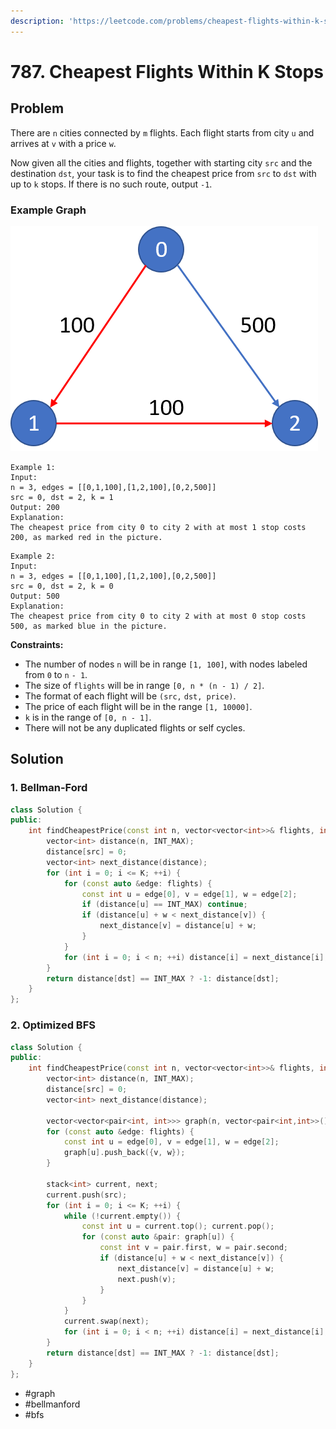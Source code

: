 ```yaml
---
description: 'https://leetcode.com/problems/cheapest-flights-within-k-stops/'
---
```


# 787. Cheapest Flights Within K Stops

## Problem

There are `n` cities connected by `m` flights. Each flight starts from city `u` and arrives at `v` with a price `w`.

Now given all the cities and flights, together with starting city `src` and the destination `dst`, your task is to find the cheapest price from `src` to `dst` with up to `k` stops. If there is no such route, output `-1`.

### Example Graph

![](../.gitbook/assets/995.png)

```text
Example 1:
Input: 
n = 3, edges = [[0,1,100],[1,2,100],[0,2,500]]
src = 0, dst = 2, k = 1
Output: 200
Explanation: 
The cheapest price from city 0 to city 2 with at most 1 stop costs 200, as marked red in the picture.
```

```text
Example 2:
Input: 
n = 3, edges = [[0,1,100],[1,2,100],[0,2,500]]
src = 0, dst = 2, k = 0
Output: 500
Explanation: 
The cheapest price from city 0 to city 2 with at most 0 stop costs 500, as marked blue in the picture.
```

**Constraints:**

* The number of nodes `n` will be in range `[1, 100]`, with nodes labeled from `0` to `n` `- 1`.
* The size of `flights` will be in range `[0, n * (n - 1) / 2]`.
* The format of each flight will be `(src,` `dst, price)`.
* The price of each flight will be in the range `[1, 10000]`.
* `k` is in the range of `[0, n - 1]`.
* There will not be any duplicated flights or self cycles.

## Solution

### 1. Bellman-Ford

```cpp
class Solution {
public:
    int findCheapestPrice(const int n, vector<vector<int>>& flights, int src, int dst, int K) {
        vector<int> distance(n, INT_MAX);
        distance[src] = 0;
        vector<int> next_distance(distance);
        for (int i = 0; i <= K; ++i) {
            for (const auto &edge: flights) {
                const int u = edge[0], v = edge[1], w = edge[2];
                if (distance[u] == INT_MAX) continue;
                if (distance[u] + w < next_distance[v]) {
                    next_distance[v] = distance[u] + w;
                }
            }
            for (int i = 0; i < n; ++i) distance[i] = next_distance[i];
        }
        return distance[dst] == INT_MAX ? -1: distance[dst];
    }
};

```

### 2. Optimized BFS

```cpp
class Solution {
public:
    int findCheapestPrice(const int n, vector<vector<int>>& flights, int src, int dst, int K) {
        vector<int> distance(n, INT_MAX);
        distance[src] = 0;
        vector<int> next_distance(distance);
        
        vector<vector<pair<int, int>>> graph(n, vector<pair<int,int>>());
        for (const auto &edge: flights) {
            const int u = edge[0], v = edge[1], w = edge[2];
            graph[u].push_back({v, w});
        }
        
        stack<int> current, next;
        current.push(src);
        for (int i = 0; i <= K; ++i) {
            while (!current.empty()) {
                const int u = current.top(); current.pop();
                for (const auto &pair: graph[u]) {
                    const int v = pair.first, w = pair.second;
                    if (distance[u] + w < next_distance[v]) {
                        next_distance[v] = distance[u] + w;
                        next.push(v);
                    }
                }
            }
            current.swap(next);
            for (int i = 0; i < n; ++i) distance[i] = next_distance[i];
        }
        return distance[dst] == INT_MAX ? -1: distance[dst];
    }
};
```

* \#graph
* \#bellmanford
* \#bfs

